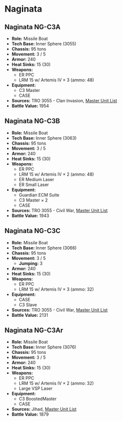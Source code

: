 # Naginata
## Naginata NG-C3A
- **Role:** Missile Boat
- **Tech Base:** Inner Sphere (3055)
- **Chassis:** 95 tons
- **Movement:** 3 / 5
- **Armor:** 240
- **Heat Sinks:** 15 (30)
- **Weapons:**
  - ER PPC
  - LRM 15 w/ Artemis IV × 3 (ammo: 48)
- **Equipment:**
  - C3 Master
  - CASE
- **Sources:** TRO 3055 - Clan Invasion, [Master Unit List](http://masterunitlist.info/Unit/Details/2252/naginata-ng-c3a)
- **Battle Value:** 1954

## Naginata NG-C3B
- **Role:** Missile Boat
- **Tech Base:** Inner Sphere (3063)
- **Chassis:** 95 tons
- **Movement:** 3 / 5
- **Armor:** 240
- **Heat Sinks:** 15 (30)
- **Weapons:**
  - ER PPC
  - LRM 15 w/ Artemis IV × 2 (ammo: 48)
  - ER Medium Laser
  - ER Small Laser
- **Equipment:**
  - Guardian ECM Suite
  - C3 Master × 2
  - CASE
- **Sources:** TRO 3055 - Civil War, [Master Unit List](http://masterunitlist.info/Unit/Details/2254/naginata-ng-c3b)
- **Battle Value:** 1943

## Naginata NG-C3C
- **Role:** Missile Boat
- **Tech Base:** Inner Sphere (3066)
- **Chassis:** 95 tons
- **Movement:** 3 / 5
  - **Jumping:** 3
- **Armor:** 240
- **Heat Sinks:** 15 (30)
- **Weapons:**
  - ER PPC
  - LRM 15 w/ Artemis IV × 3 (ammo: 32)
- **Equipment:**
  - CASE
  - C3 Slave
- **Sources:** TRO 3055 - Civil War, [Master Unit List](http://masterunitlist.info/Unit/Details/2255/naginata-ng-c3c)
- **Battle Value:** 2131

## Naginata NG-C3Ar
- **Role:** Missile Boat
- **Tech Base:** Inner Sphere (3076)
- **Chassis:** 95 tons
- **Movement:** 3 / 5
- **Armor:** 240
- **Heat Sinks:** 15 (30)
- **Weapons:**
  - ER PPC
  - LRM 15 w/ Artemis IV × 2 (ammo: 32)
  - Large VSP Laser
- **Equipment:**
  - C3 BoostedMaster
  - CASE
- **Sources:** Jihad, [Master Unit List](http://masterunitlist.info/Unit/Details/2253/naginata-ng-c3ar)
- **Battle Value:** 1879

